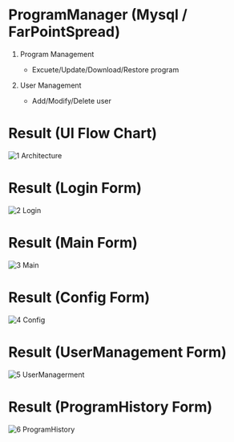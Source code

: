 # ProgramManager (Mysql / FarPointSpread)

1. Program Management
    - Excuete/Update/Download/Restore program
    
2. User Management
    - Add/Modify/Delete user
    
# Result (UI Flow Chart)
![1  Architecture](https://user-images.githubusercontent.com/51582272/94281008-123fe080-ff89-11ea-9082-b77a94d6b5ae.jpg)
# Result (Login Form)
![2  Login](https://user-images.githubusercontent.com/51582272/94281012-1409a400-ff89-11ea-9e6e-5c778175b286.jpg)
# Result (Main Form)
![3  Main](https://user-images.githubusercontent.com/51582272/94281018-153ad100-ff89-11ea-9451-9c63d5202e26.jpg)
# Result (Config Form)
![4  Config](https://user-images.githubusercontent.com/51582272/94281021-17049480-ff89-11ea-9398-9cfdcf08c7c8.jpg)
# Result (UserManagement Form)
![5  UserManagerment](https://user-images.githubusercontent.com/51582272/94281028-1835c180-ff89-11ea-9458-b11a22dc809c.jpg)
# Result (ProgramHistory Form)
![6  ProgramHistory](https://user-images.githubusercontent.com/51582272/94281040-1bc94880-ff89-11ea-886d-ed249a2078be.jpg)
